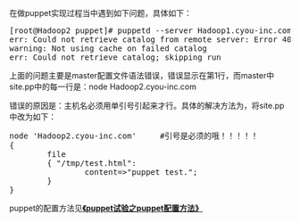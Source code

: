 <!--
author: admin
date: 2013-09-10 20:50:04
title: puppet配置出现的问题一
tags: puppet
category: linux应用
status: publish
summary: 在做puppet实现过程当中遇到如下问题，具体如下：[root@Hadoop2 puppet]# puppetd --server Hadoop1.cyou-inc.com --testerr: Could not retrieve catalog from remote ser
-->

在做puppet实现过程当中遇到如下问题，具体如下：
<pre class="lang:default decode:true">[root@Hadoop2 puppet]# puppetd --server Hadoop1.cyou-inc.com --test
err: Could not retrieve catalog from remote server: Error 400 on SERVER: Could not parse for environment production: Syntax error at 'Hadoop2' at /etc/puppet/manifests/site.pp:1 on node hadoop2.cyou-inc.com
warning: Not using cache on failed catalog
err: Could not retrieve catalog; skipping run</pre>
上面的问题主要是master配置文件语法错误，错误显示在第1行，而master中site.pp中的每一行是：node Hadoop2.cyou-inc.com

错误的原因是：主机名必须用单引号引起来才行。具体的解决方法为，将site.pp中改为如下：
<pre class="lang:default decode:true">node 'Hadoop2.cyou-inc.com'     #引号是必须的哦！！！！！
{
        file
        { "/tmp/test.html":
                content=&gt;"puppet test.";
        }
}</pre>
puppet的配置方法见<a href="http://www.itopers.com/?p=357"><strong>《puppet试验之puppet配置方法》</strong></a>